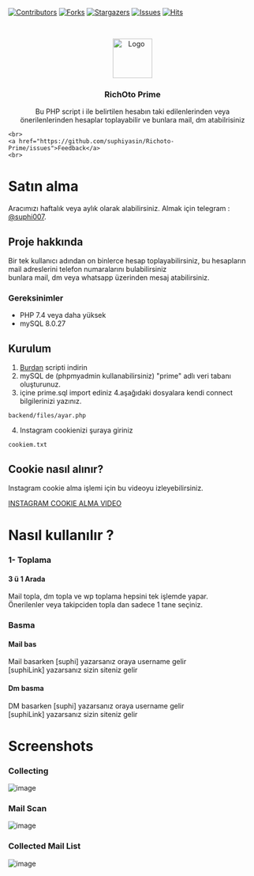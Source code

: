 [![Contributors][contributors-shield]][contributors-url]
[![Forks][forks-shield]][forks-url]
[![Stargazers][stars-shield]][stars-url]
[![Issues][issues-shield]][issues-url]
[![Hits](https://hits.seeyoufarm.com/api/count/incr/badge.svg?url=https://github.com/suphiyasin/Richoto-Prime&count_bg=%23C83D3D&title_bg=%23057386&icon=&icon_color=%23BA0808&title=View&edge_flat=false)](https://github.com/suphiyasin/instagram-advanced-user-finder)


<br />
<p align="center">
<a href="https://github.com/suphiyasin/Richoto-Prime/">
<img src="https://cdn.cdnlogo.com/logos/i/4/instagram.svg" alt="Logo" width="80" height="80" />
</a>

<h3 align="center">RichOto Prime</h3>

<p align="center">
    Bu PHP script i ile belirtilen hesabın taki edilenlerinden veya önerilenlerinden hesaplar toplayabilir ve bunlara mail, dm atabilrisiniz
	
    <br>
    <a href="https://github.com/suphiyasin/Richoto-Prime/issues">Feedback</a>
    <br>
   </p>



# Satın alma
Aracımızı haftalık veya aylık olarak alabilirsiniz. Almak için telegram :  <a href="https://t.me/suphi007">@suphi007</a>.
<br>



## Proje hakkında

Bir tek kullanıcı adından on binlerce hesap toplayabilirsiniz, bu hesapların mail adreslerini telefon numaralarını bulabilirsiniz <br/>
bunlara mail, dm veya whatsapp üzerinden mesaj atabilirsiniz.

### Gereksinimler

- PHP 7.4 veya daha yüksek
- mySQL 8.0.27 

## Kurulum

1. <a href="https://github.com/suphiyasin/Richoto-Prime/archive/refs/heads/main.zip">Burdan</a> scripti indirin
2. mySQL de (phpmyadmin kullanabilirsiniz) "prime" adlı veri tabanı oluşturunuz.
3. içine prime.sql import ediniz
4.aşağıdaki dosyalara kendi connect bilgilerinizi yazınız.
```phpt
backend/files/ayar.php
```
4. Instagram cookienizi şuraya giriniz
```phpt
cookiem.txt
```

## Cookie nasıl alınır?

Instagram cookie alma işlemi için bu videoyu izleyebilirsiniz.

<a href="https://t.me/otoaraclar/78">INSTAGRAM COOKIE ALMA VIDEO</a>

# Nasıl kullanılır ? 

### 1- Toplama

#### 3 ü 1 Arada 

Mail topla, dm topla ve wp toplama hepsini tek işlemde yapar.<br/>
Önerilenler veya takipciden topla dan sadece 1 tane seçiniz.

### Basma

#### Mail bas

Mail basarken [suphi] yazarsanız oraya username gelir<br/>
[suphiLink] yazarsanız sizin  siteniz gelir<br/>

#### Dm basma

DM  basarken [suphi] yazarsanız oraya username gelir<br/>
[suphiLink] yazarsanız sizin  siteniz gelir<br/>


# Screenshots
### Collecting
![image](https://user-images.githubusercontent.com/65618247/173745092-02f5186d-bf5a-427c-b78b-f73eb88eb9c9.png)
### Mail Scan
![image](https://user-images.githubusercontent.com/65618247/173745165-805ea1b4-9bab-4f09-bae5-14a5eecc4716.png)
### Collected Mail List
![image](https://user-images.githubusercontent.com/65618247/173745202-bbe547dd-1df3-4807-abe8-1f42991e8c79.png)


[contributors-shield]: https://img.shields.io/github/contributors/suphiyasin/Richoto-Prime.svg?style=for-the-badge
[contributors-url]: https://github.com/suphiyasin/Richoto-Prime/graphs/contributors
[forks-shield]: https://img.shields.io/github/forks/suphiyasin/Richoto-Prime.svg?style=for-the-badge
[forks-url]: https://github.com/suphiyasin/Richoto-Prime/network/members
[stars-shield]: https://img.shields.io/github/stars/suphiyasin/Richoto-Prime.svg?style=for-the-badge
[stars-url]: https://github.com/suphiyasin/Richoto-Prime/stargazers
[issues-shield]: https://img.shields.io/github/issues/suphiyasin/Richoto-Prime.svg?style=for-the-badge
[issues-url]: https://github.com/suphiyasin/Richoto-Prime/issues
